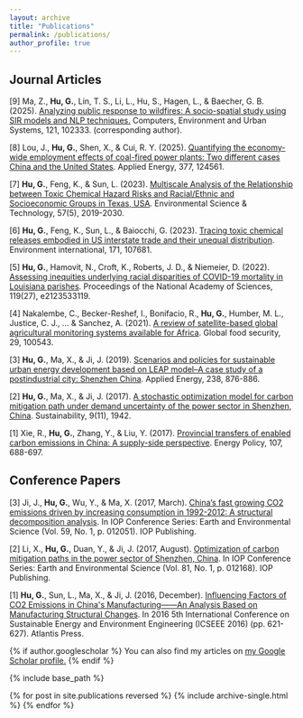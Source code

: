 ```yaml
---
layout: archive
title: "Publications"
permalink: /publications/
author_profile: true
---
```


## Journal Articles
[9] Ma, Z., **Hu, G.**, Lin, T. S., Li, L., Hu, S., Hagen, L., & Baecher, G. B. (2025). [Analyzing public response to wildfires: A socio-spatial study using SIR models and NLP techniques.](https://www.sciencedirect.com/science/article/abs/pii/S0198971525000869) Computers, Environment and Urban Systems, 121, 102333. (corresponding author).

[8] Lou, J., **Hu, G.**, Shen, X., & Cui, R. Y. (2025). [Quantifying the economy-wide employment effects of coal-fired power plants: Two different cases China and the United States](https://www.sciencedirect.com/science/article/pii/S0306261924019445). Applied Energy, 377, 124561.

[7] **Hu, G.**, Feng, K., & Sun, L. (2023). [Multiscale Analysis of the Relationship between Toxic Chemical Hazard Risks and Racial/Ethnic and Socioeconomic Groups in Texas, USA](https://pubs.acs.org/doi/abs/10.1021/acs.est.2c04302). Environmental Science & Technology, 57(5), 2019-2030. 

[6]  **Hu, G.**, Feng, K., Sun, L., & Baiocchi, G. (2023). [Tracing toxic chemical releases embodied in US interstate trade and their unequal distribution](https://www.sciencedirect.com/science/article/pii/S0160412022006080). Environment international, 171, 107681. 

[5] **Hu, G.**, Hamovit, N., Croft, K., Roberts, J. D., & Niemeier, D. (2022). [Assessing inequities underlying racial disparities of COVID-19 mortality in Louisiana parishes](https://www.pnas.org/doi/abs/10.1073/pnas.2123533119). Proceedings of the National Academy of Sciences, 119(27), e2123533119.

[4] Nakalembe, C., Becker-Reshef, I., Bonifacio, R., **Hu, G.**, Humber, M. L., Justice, C. J., ... & Sanchez, A. (2021). [A review of satellite-based global agricultural monitoring systems available for Africa](https://www.sciencedirect.com/science/article/pii/S2211912421000523). Global food security, 29, 100543.

[3] **Hu, G.**, Ma, X., & Ji, J. (2019). [Scenarios and policies for sustainable urban energy development based on LEAP model–A case study of a postindustrial city: Shenzhen China](https://www.sciencedirect.com/science/article/abs/pii/S030626191930176X). Applied Energy, 238, 876-886.

[2] **Hu, G.**, Ma, X., & Ji, J. (2017). [A stochastic optimization model for carbon mitigation path under demand uncertainty of the power sector in Shenzhen, China](https://www.mdpi.com/2071-1050/9/11/1942). Sustainability, 9(11), 1942.

[1] Xie, R., **Hu, G.**, Zhang, Y., & Liu, Y. (2017). [Provincial transfers of enabled carbon emissions in China: A supply-side perspective](https://www.sciencedirect.com/science/article/abs/pii/S030142151730246X). Energy Policy, 107, 688-697.

## Conference Papers
[3] Ji, J., **Hu, G.**, Wu, Y., & Ma, X. (2017, March). [China’s fast growing CO2 emissions driven by increasing consumption in 1992-2012: A structural decomposition analysis](https://iopscience.iop.org/article/10.1088/1755-1315/59/1/012051/meta). In IOP Conference Series: Earth and Environmental Science (Vol. 59, No. 1, p. 012051). IOP Publishing.

[2] Li, X., **Hu, G.**, Duan, Y., & Ji, J. (2017, August). [Optimization of carbon mitigation paths in the power sector of Shenzhen, China](https://iopscience.iop.org/article/10.1088/1755-1315/81/1/012168/meta). In IOP Conference Series: Earth and Environmental Science (Vol. 81, No. 1, p. 012168). IOP Publishing.

[1] **Hu, G.**, Sun, L., Ma, X., & Ji, J. (2016, December). [Influencing Factors of CO2 Emissions in China's Manufacturing——An Analysis Based on Manufacturing Structural Changes](https://www.atlantis-press.com/proceedings/icseee-16/25867128). In 2016 5th International Conference on Sustainable Energy and Environment Engineering (ICSEEE 2016) (pp. 621-627). Atlantis Press.


{% if author.googlescholar %}
  You can also find my articles on <u><a href="{{author.googlescholar}}">my Google Scholar profile</a>.</u>
{% endif %}

{% include base_path %}

{% for post in site.publications reversed %}
  {% include archive-single.html %}
{% endfor %}
